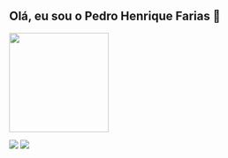 ## Olá, eu sou o Pedro Henrique Farias 👋

<img height="180em" src="https://github-readme-stats.vercel.app/api/top-langs/?username=pedrohenrifm&theme=dark&layout=compact" />

<a href="https://github.com/pedrohenrifm" target="_blank"><img src="https://img.shields.io/badge/LinkedIn-0077B5?style=for-the-badge&logo=linkedin&logoColor=white" target="_blank"></a>
<a href="pedro.henriquefm28@gmail.com" target="_blank"><img src="https://img.shields.io/badge/Gmail-D14836?style=for-the-badge&logo=gmail&logoColor=white" target="_blank"></a>
